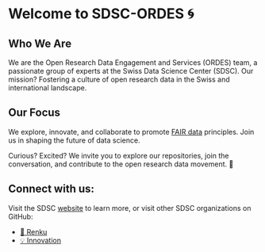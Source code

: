 # Welcome to SDSC-ORDES 🌀

## Who We Are

We are the Open Research Data Engagement and Services (ORDES) team, a passionate group of experts at the Swiss Data Science Center (SDSC). Our mission? Fostering a culture of open research data in the Swiss and international landscape.

## Our Focus

We explore, innovate, and collaborate to promote [FAIR data](https://en.wikipedia.org/wiki/FAIR_data) principles. Join us in shaping the future of data science.

Curious? Excited? We invite you to explore our repositories, join the conversation, and contribute to the open research data movement. 🚀

## Connect with us:

Visit the SDSC [website](https://datascience.ch) to learn more, or visit other SDSC organizations on GitHub:
* [🐸 Renku](https://github.com/SwissDataScienceCenter)
* [💡 Innovation](https://github.com/sdsc-innovation)
